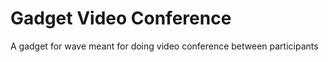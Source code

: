 Gadget Video Conference
=======================

A gadget for wave meant for doing video conference between participants
